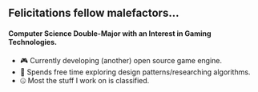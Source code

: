 ## Felicitations fellow malefactors...

#### Computer Science Double-Major with an Interest in Gaming Technologies.

- :video_game: Currently developing (another) open source game engine.
- :microscope: Spends free time exploring design patterns/researching algorithms.
- 🤐 Most the stuff I work on is classified.

<!--
**theskidster/theskidster** is a ✨ _special_ ✨ repository because its `README.md` (this file) appears on your GitHub profile.

Here are some ideas to get you started:

- 🔭 I’m currently working on ...
- 🌱 I’m currently learning ...
- 👯 I’m looking to collaborate on ...
- 🤔 I’m looking for help with ...
- 💬 Ask me about ...
- 📫 How to reach me: ...
- 😄 Pronouns: ...
- ⚡ Fun fact: ...
-->
